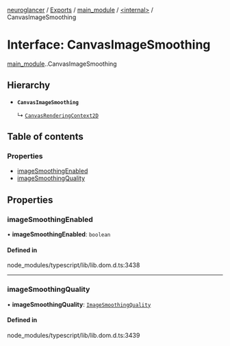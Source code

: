 [neuroglancer](../README.md) / [Exports](../modules.md) / [main\_module](../modules/main_module.md) / [<internal\>](../modules/main_module._internal_.md) / CanvasImageSmoothing

# Interface: CanvasImageSmoothing

[main_module](../modules/main_module.md).[<internal>](../modules/main_module._internal_.md).CanvasImageSmoothing

## Hierarchy

- **`CanvasImageSmoothing`**

  ↳ [`CanvasRenderingContext2D`](main_module._internal_.CanvasRenderingContext2D.md)

## Table of contents

### Properties

- [imageSmoothingEnabled](main_module._internal_.CanvasImageSmoothing.md#imagesmoothingenabled)
- [imageSmoothingQuality](main_module._internal_.CanvasImageSmoothing.md#imagesmoothingquality)

## Properties

### imageSmoothingEnabled

• **imageSmoothingEnabled**: `boolean`

#### Defined in

node_modules/typescript/lib/lib.dom.d.ts:3438

___

### imageSmoothingQuality

• **imageSmoothingQuality**: [`ImageSmoothingQuality`](../modules/main_module._internal_.md#imagesmoothingquality)

#### Defined in

node_modules/typescript/lib/lib.dom.d.ts:3439
